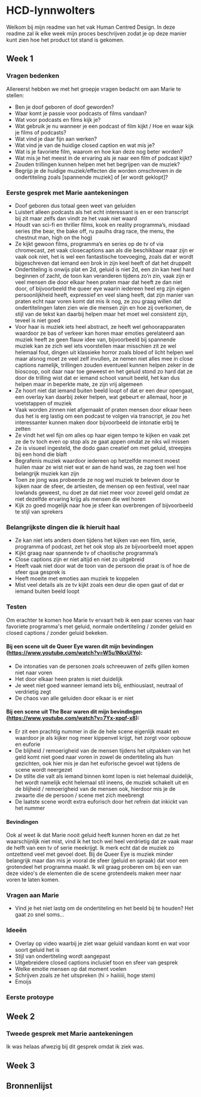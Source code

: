 # HCD-lynnwolters

Welkom bij mijn readme van het vak Human Centred Design. In deze readme zal ik elke week mijn proces beschrijven zodat je op deze manier kunt zien hoe het product tot stand is gekomen.

## Week 1

### Vragen bedenken

Allereerst hebben we met het groepje vragen bedacht om aan Marie te stellen:

- Ben je doof geboren of doof geworden?
- Waar komt je passie voor podcasts of films vandaan?
- Wat voor podcasts en films kijk je?
- Wat gebruik je nu wanneer je een podcast of film kijkt / Hoe en waar kijk je films of podcasts?
- Wat vind je daar fijn aan werken?
- Wat vind je van de huidige closed caption en wat mis je?
- Wat is je favoriete film, waarom en hoe kan deze nog beter worden?
- Wat mis je het meest in de ervaring als je naar een film of podcast kijkt?
- Zouden trillingen kunnen helpen met het begrijpen van de muziek?
- Begrijp je de huidige muziek/effecten die worden omschreven in de ondertiteling zoals [spannende muziek] of [er wordt geklopt]?

### Eerste gesprek met Marie aantekeningen

- Doof geboren dus totaal geen weet van geluiden
- Luistert alleen podcasts als het echt interessant is en er een transcript bij zit maar zelfs dan vindt ze het vaak niet waard
- Houdt van sci-fi en thriller films, kook en reality programma’s, misdaad series (the bear, the bake off, ru paulhs drag race, the menu, the chestnut man, high on the hog)
- Ze kijkt gewoon films, programma’s en series op de tv of via chromecast, zet vaak closecaptions aan als die beschikbaar maar zijn er vaak ook niet, het is wel een fantastische toevoeging, zoals dat er wordt bijgeschreven dat iemand een brok in zijn keel heeft of dat het druppelt
- Ondertiteling is onwijs plat en 2d, geluid is niet 2d, een zin kan heel hard beginnen of zacht, de toon kan veranderen tijdens zo’n zin, vaak zijn er veel mensen die door elkaar heen praten maar dat heeft ze dan niet door, of bijvoorbeeld the queer eye waarin iedereen heel erg zijn eigen persoonlijkheid heeft, expressief en veel slang heeft, dat zijn manier van praten echt naar voren komt dat mis ik nog, ze zou graag willen dat ondertitelingen laten zien wie die mensen zijn en hoe zij overkomen, de stijl van de tekst kan daarbij helpen maar het moet wel consistent zijn, teveel is niet goed
- Voor haar is muziek iets heel abstract, ze heeft wel gehoorapparaten waardoor ze bas of verkeer kan horen maar emoties gerelateerd aan muziek heeft ze geen flauw idee van, bijvoorbeeld bij spannende muziek kan ze zich wel iets voorstellen maar misschien zit ze wel helemaal fout, dingen uit klassieke horror zoals bloed of licht helpen wel maar alsnog moet ze veel zelf invullen, ze nemen niet alles mee in close captions namelijk, trillingen zouden eventueel kunnen helpen zeker in de bioscoop, ooit daar naar toe geweest en het geluid stond zo hard dat ze door de trilling wist dat er iemand schoot vanuit beeld, het kan dus helpen maar in beperkte mate, ze zijn vrij algemeen
- Ze hoort niet dat iemand buiten beeld loopt of dat er een deur opengaat, een overlay kan daarbij zeker helpen, wat gebeurt er allemaal, hoor je voetstappen of muziek
- Vaak worden zinnen niet afgemaakt of praten mensen door elkaar heen dus het is erg lastig om een podcast te volgen via transcript, je zou het interessanter kunnen maken door bijvoorbeeld de intonatie erbij te zetten
- Ze vindt het wel fijn om alles op haar eigen tempo te kijken en vaak zet ze de tv toch even op stop als ze gaat appen omdat ze niks wil missen
- Ze is visueel ingesteld, the dodo gaan creatief om met geluid, streepjes bij een hond die blaft
- Begrafenis muziek waardoor iedereen op hetzelfde moment moest huilen maar ze wist niet wat er aan de hand was, ze zag toen wel hoe belangrijk muziek kan zijn
- Toen ze jong was probeerde ze nog wel muziek te beleven door te kijken naar de sfeer, de artiesten, de mensen op een festival, veel naar lowlands geweest, nu doet ze dat niet meer voor zoveel geld omdat ze niet dezelfde ervaring krijg als mensen die wel horen
- Kijk zo goed mogelijk naar hoe je sfeer kan overbrengen of bijvoorbeeld te stijl van sprekers 

### Belangrijkste dingen die ik hieruit haal

- Ze kan niet iets anders doen tijdens het kijken van een film, serie, programma of podcast, zet het ook stop als ze bijvoorbeeld moet appen
- Kijkt graag naar spannende tv of chaotische programma’s
- Close captions zijn er niet altijd en niet zo uitgebreid
- Heeft vaak niet door wat de toon van de persoon die praat is of hoe de sfeer qua gesprek is
- Heeft moeite met emoties aan muziek te koppelen
- Mist veel details als ze tv kijkt zoals een deur die open gaat of dat er iemand buiten beeld loopt

### Testen

Om erachter te komen hoe Marie tv ervaart heb ik een paar scenes van haar favoriete programma's met geluid, normale ondertiteling / zonder geluid en closed captions / zonder geluid bekeken. 

#### Bij een scene uit de Queer Eye waren dit mijn bevindingen (https://www.youtube.com/watch?v=W5u1NkxUIYo):
- De intonaties van de personen zoals schreeuwen of zelfs gillen komen niet naar voren
- Het door elkaar heen praten is niet duidelijk
- Je weet niet goed wanneer iemand iets blij, enthiousiast, neutraal of verdrietig zegt
- De chaos van alle geluiden door elkaar is er niet

#### Bij een scene uit The Bear waren dit mijn bevindingen (https://www.youtube.com/watch?v=7Yx-xpqf-x8):

- Er zit een prachtig nummer in die de hele scene eigenlijk maakt en waardoor je als kijker nog meer kippenvel krijgt, het zorgt voor opbouw en euforie
- De blijheid / remoerigheid van de mensen tijdens het uitpakken van het geld komt niet goed naar voren in zowel de ondertiteling als hun gezichten, ook hier mis je dan het euforische gevoel wat tijdens de scene wordt neergezet
- De stilte die valt als iemand binnen komt lopen is niet helemaal duidelijk, het wordt namelijk echt helemaal stil ineens, de muziek schakelt uit en de blijheid / remoerigheid van de mensen ook, hierdoor mis je de zwaarte die de persoon / scene met zich meebrengt
- De laatste scene wordt extra euforisch door het refrein dat inkickt van het nummer

#### Bevindingen

Ook al weet ik dat Marie nooit geluid heeft kunnen horen en dat ze het waarschijnlijk niet mist, vind ik het toch wel heel verdrietig dat ze vaak maar de helft van een tv of serie meekrijgt. Ik merk echt dat de muziek zo ontzettend veel met gevoel doet. Bij de Queer Eye is muziek minder belangrijk maar dan mis je vooral de sfeer (geluid en spraak) dat voor een grotendeel het programma maakt. Ik wil graag proberen om bij een van deze video's de elementen die de scene grotendeels maken meer naar voren te laten komen.

### Vragen aan Marie

- Vind je het niet lastg om de ondertiteling en het beeld bij te houden? Het gaat zo snel soms...

### Ideeën

- Overlay op video waarbij je ziet waar geluid vandaan komt en wat voor soort geluid het is
- Stijl van ondertiteling wordt aangepast
- Uitgebreidere closed captions inclusief toon en sfeer van gesprek
- Welke emotie mensen op dat moment voelen
- Schrijven zoals ze het uitspreken (hi > haiiiiii, hoge stem)
- Emoijs

### Eerste protoype

## Week 2

### Tweede gesprek met Marie aantekeningen 
Ik was helaas afwezig bij dit gesprek omdat ik ziek was.

## Week 3

## Bronnenlijst
